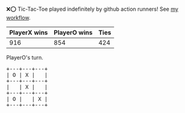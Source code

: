:x::o: Tic-Tac-Toe played indefinitely by github action runners! See [my workflow](.github/workflows/play.yaml).

|PlayerX wins|PlayerO wins|Ties|
|-|-|-|
|916|854|424|

PlayerO's turn.

<pre>
+---+---+---+
| O | X |   |
+---+---+---+
|   | X |   |
+---+---+---+
| O |   | X |
+---+---+---+
</pre>
